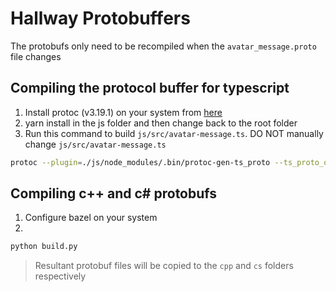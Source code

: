 # Hallway Protobuffers

The protobufs only need to be recompiled when the `avatar_message.proto` file changes

## Compiling the protocol buffer for typescript

1. Install protoc (v3.19.1) on your system from [here](https://github.com/protocolbuffers/protobuf/releases/tag/v3.19.1)
2. yarn install in the js folder and then change back to the root folder
3. Run this command to build `js/src/avatar-message.ts`. DO NOT manually change `js/src/avatar-message.ts`

```bash
protoc --plugin=./js/node_modules/.bin/protoc-gen-ts_proto --ts_proto_out=./js/src ./avatar_message.proto --ts_proto_opt=esModuleInterop=true --ts_proto_opt=snakeToCamel=false
```
## Compiling c++ and c# protobufs

1. Configure bazel on your system
2. 
```bash
python build.py
```
> Resultant protobuf files will be copied to the `cpp` and `cs` folders respectively
